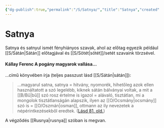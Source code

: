 ```yaml
---
{"dg-publish":true,"permalink":"/S/Satnya/","title":"Satnya","created":"2023-12-16T02:01","updated":"2024-10-26T00:19"}
---
```



# Satnya

Satnya és satnyul ismét fényhiányos szavak, ahol az előtag egyezik például [[S/Sátán\|Sátán]] előtagjával és [[S/Sötét\|sötét]]/setét szavaink törzsével.  

#### Kállay Ferenc A pogány magyarok vallása...

...című könyvében írja (teljes passzust lásd [[S/Sátán\|sátán]]):  
> ...magyarul satna, satnya = hitvány, nyomorék, hihetőleg azok ellen használtatott a szó legelébb, kiknek sátán bálványai voltak, a mit a [[B/Bű\|bű]] szó rosz értelme is igazol = alávaló, tisztátlan, mi a mongolok tisztátlanságán alapszik, ilyen az [[O/Ocsmány\|ocsmány]] szó is = [[O/Oszmán\|osman]], ottmann az ily nevezetek a népérintkezésekből eredtek. ([Lásd 81. old.](zotero://open-pdf/library/items/DFI47XPY?page=81&annotation=2IALGS7C))  

A végződés [[Rusnya\|rusnya]] szóban is megvan.  